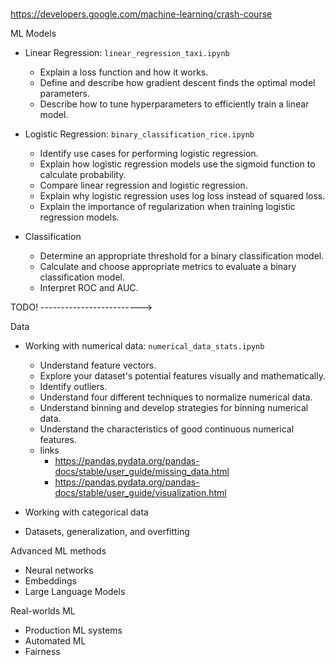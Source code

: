 #

<https://developers.google.com/machine-learning/crash-course>

ML Models

* Linear Regression: `linear_regression_taxi.ipynb`

  * Explain a loss function and how it works.
  * Define and describe how gradient descent finds the optimal model parameters.
  * Describe how to tune hyperparameters to efficiently train a linear model.

* Logistic Regression: `binary_classification_rice.ipynb`

  * Identify use cases for performing logistic regression.
  * Explain how logistic regression models use the sigmoid function to calculate probability.
  * Compare linear regression and logistic regression.
  * Explain why logistic regression uses log loss instead of squared loss.
  * Explain the importance of regularization when training logistic regression models.

* Classification

  * Determine an appropriate threshold for a binary classification model.
  * Calculate and choose appropriate metrics to evaluate a binary classification model.
  * Interpret ROC and AUC.

TODO! ------------------------->

Data

* Working with numerical data: `numerical_data_stats.ipynb`

  * Understand feature vectors.
  * Explore your dataset's potential features visually and mathematically.
  * Identify outliers.
  * Understand four different techniques to normalize numerical data.
  * Understand binning and develop strategies for binning numerical data.
  * Understand the characteristics of good continuous numerical features.
  * links
    * <https://pandas.pydata.org/pandas-docs/stable/user_guide/missing_data.html>
    * <https://pandas.pydata.org/pandas-docs/stable/user_guide/visualization.html>

* Working with categorical data
* Datasets, generalization, and overfitting

Advanced ML methods

* Neural networks
* Embeddings
* Large Language Models

Real-worlds ML

* Production ML systems
* Automated ML
* Fairness
